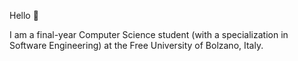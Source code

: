 Hello 👋

I am a final-year Computer Science student (with a specialization in Software Engineering) at the Free University of Bolzano, Italy.
